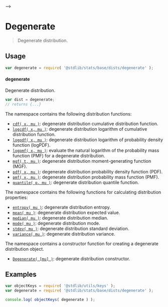     

-->

# Degenerate

> Degenerate distribution.

<section class="usage">

## Usage

```javascript
var degenerate = require( '@stdlib/stats/base/dists/degenerate' );
```

#### degenerate

Degenerate distribution.

```javascript
var dist = degenerate;
// returns {...}
```

The namespace contains the following distribution functions:

<!-- <toc pattern="*+(cdf|pdf|pmf|mgf|quantile)*"> -->

<div class="namespace-toc">

-   <span class="signature">[`cdf( x, mu )`][@stdlib/stats/base/dists/degenerate/cdf]</span><span class="delimiter">: </span><span class="description">degenerate distribution cumulative distribution function.</span>
-   <span class="signature">[`logcdf( x, mu )`][@stdlib/stats/base/dists/degenerate/logcdf]</span><span class="delimiter">: </span><span class="description">degenerate distribution logarithm of cumulative distribution function.</span>
-   <span class="signature">[`logpdf( x, mu )`][@stdlib/stats/base/dists/degenerate/logpdf]</span><span class="delimiter">: </span><span class="description">degenerate distribution logarithm of probability density function (logPDF).</span>
-   <span class="signature">[`logpmf( x, mu )`][@stdlib/stats/base/dists/degenerate/logpmf]</span><span class="delimiter">: </span><span class="description">evaluate the natural logarithm of the probability mass function (PMF) for a degenerate distribution.</span>
-   <span class="signature">[`mgf( t, mu )`][@stdlib/stats/base/dists/degenerate/mgf]</span><span class="delimiter">: </span><span class="description">degenerate distribution moment-generating function (MGF).</span>
-   <span class="signature">[`pdf( x, mu )`][@stdlib/stats/base/dists/degenerate/pdf]</span><span class="delimiter">: </span><span class="description">degenerate distribution probability density function (PDF).</span>
-   <span class="signature">[`pmf( x, mu )`][@stdlib/stats/base/dists/degenerate/pmf]</span><span class="delimiter">: </span><span class="description">degenerate distribution probability mass function (PMF).</span>
-   <span class="signature">[`quantile( p, mu )`][@stdlib/stats/base/dists/degenerate/quantile]</span><span class="delimiter">: </span><span class="description">degenerate distribution quantile function.</span>

</div>

<!-- </toc> -->

The namespace contains the following functions for calculating distribution properties:

<!-- <toc pattern="*+(entropy|kurtosis|mean|median|mode|skewness|stdev|variance)*"> -->

<div class="namespace-toc">

-   <span class="signature">[`entropy( mu )`][@stdlib/stats/base/dists/degenerate/entropy]</span><span class="delimiter">: </span><span class="description">degenerate distribution entropy.</span>
-   <span class="signature">[`mean( mu )`][@stdlib/stats/base/dists/degenerate/mean]</span><span class="delimiter">: </span><span class="description">degenerate distribution expected value.</span>
-   <span class="signature">[`median( mu )`][@stdlib/stats/base/dists/degenerate/median]</span><span class="delimiter">: </span><span class="description">degenerate distribution median.</span>
-   <span class="signature">[`mode( mu )`][@stdlib/stats/base/dists/degenerate/mode]</span><span class="delimiter">: </span><span class="description">degenerate distribution mode.</span>
-   <span class="signature">[`stdev( mu )`][@stdlib/stats/base/dists/degenerate/stdev]</span><span class="delimiter">: </span><span class="description">degenerate distribution standard deviation.</span>
-   <span class="signature">[`variance( mu )`][@stdlib/stats/base/dists/degenerate/variance]</span><span class="delimiter">: </span><span class="description">degenerate distribution variance.</span>

</div>

<!-- </toc> -->

The namespace contains a constructor function for creating a degenerate distribution object.

<!-- <toc pattern="*ctor*"> -->

<div class="namespace-toc">

-   <span class="signature">[`Degenerate( [mu] )`][@stdlib/stats/base/dists/degenerate/ctor]</span><span class="delimiter">: </span><span class="description">degenerate distribution constructor.</span>

</div>

<!-- </toc> -->

</section>

<!-- /.usage -->

<section class="examples">

## Examples

<!-- TODO: better examples -->

<!-- eslint no-undef: "error" -->

```javascript
var objectKeys = require( '@stdlib/utils/keys' );
var degenerate = require( '@stdlib/stats/base/dists/degenerate' );

console.log( objectKeys( degenerate ) );
```

</section>

<!-- /.examples -->

<!-- Section for related `stdlib` packages. Do not manually edit this section, as it is automatically populated. -->

<section class="related">

</section>

<!-- /.related -->

<!-- Section for all links. Make sure to keep an empty line after the `section` element and another before the `/section` close. -->

<section class="links">

<!-- <toc-links> -->

[@stdlib/stats/base/dists/degenerate/ctor]: https://github.com/Rejoan-Sardar/Big-Project-with-stdlib/tree/main/lib/node_modules/%40stdlib/stats/base/dists/degenerate/ctor

[@stdlib/stats/base/dists/degenerate/entropy]: https://github.com/Rejoan-Sardar/Big-Project-with-stdlib/tree/main/lib/node_modules/%40stdlib/stats/base/dists/degenerate/entropy

[@stdlib/stats/base/dists/degenerate/mean]: https://github.com/Rejoan-Sardar/Big-Project-with-stdlib/tree/main/lib/node_modules/%40stdlib/stats/base/dists/degenerate/mean

[@stdlib/stats/base/dists/degenerate/median]: https://github.com/Rejoan-Sardar/Big-Project-with-stdlib/tree/main/lib/node_modules/%40stdlib/stats/base/dists/degenerate/median

[@stdlib/stats/base/dists/degenerate/mode]: https://github.com/Rejoan-Sardar/Big-Project-with-stdlib/tree/main/lib/node_modules/%40stdlib/stats/base/dists/degenerate/mode

[@stdlib/stats/base/dists/degenerate/stdev]: https://github.com/Rejoan-Sardar/Big-Project-with-stdlib/tree/main/lib/node_modules/%40stdlib/stats/base/dists/degenerate/stdev

[@stdlib/stats/base/dists/degenerate/variance]: https://github.com/Rejoan-Sardar/Big-Project-with-stdlib/tree/main/lib/node_modules/%40stdlib/stats/base/dists/degenerate/variance

[@stdlib/stats/base/dists/degenerate/cdf]: https://github.com/Rejoan-Sardar/Big-Project-with-stdlib/tree/main/lib/node_modules/%40stdlib/stats/base/dists/degenerate/cdf

[@stdlib/stats/base/dists/degenerate/logcdf]: https://github.com/Rejoan-Sardar/Big-Project-with-stdlib/tree/main/lib/node_modules/%40stdlib/stats/base/dists/degenerate/logcdf

[@stdlib/stats/base/dists/degenerate/logpdf]: https://github.com/Rejoan-Sardar/Big-Project-with-stdlib/tree/main/lib/node_modules/%40stdlib/stats/base/dists/degenerate/logpdf

[@stdlib/stats/base/dists/degenerate/logpmf]: https://github.com/Rejoan-Sardar/Big-Project-with-stdlib/tree/main/lib/node_modules/%40stdlib/stats/base/dists/degenerate/logpmf

[@stdlib/stats/base/dists/degenerate/mgf]: https://github.com/Rejoan-Sardar/Big-Project-with-stdlib/tree/main/lib/node_modules/%40stdlib/stats/base/dists/degenerate/mgf

[@stdlib/stats/base/dists/degenerate/pdf]: https://github.com/Rejoan-Sardar/Big-Project-with-stdlib/tree/main/lib/node_modules/%40stdlib/stats/base/dists/degenerate/pdf

[@stdlib/stats/base/dists/degenerate/pmf]: https://github.com/Rejoan-Sardar/Big-Project-with-stdlib/tree/main/lib/node_modules/%40stdlib/stats/base/dists/degenerate/pmf

[@stdlib/stats/base/dists/degenerate/quantile]: https://github.com/Rejoan-Sardar/Big-Project-with-stdlib/tree/main/lib/node_modules/%40stdlib/stats/base/dists/degenerate/quantile

<!-- </toc-links> -->

</section>

<!-- /.links -->

